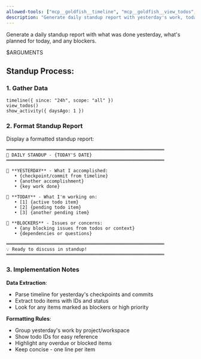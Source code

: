 ```yaml
---
allowed-tools: ["mcp__goldfish__timeline", "mcp__goldfish__view_todos", "mcp__goldfish__recall", "mcp__projectknowledge__show_activity"]
description: "Generate daily standup report with yesterday's work, today's todos, and blockers"
---
```


Generate a daily standup report with what was done yesterday, what's planned for today, and any blockers.

$ARGUMENTS

## Standup Process:

### 1. Gather Data
```
timeline({ since: "24h", scope: "all" })
view_todos()
show_activity({ daysAgo: 1 })
```

### 2. Format Standup Report

Display a formatted standup report:

```
═══════════════════════════════════════════════════════════
📅 DAILY STANDUP - {TODAY'S DATE}
═══════════════════════════════════════════════════════════

📍 **YESTERDAY** - What I accomplished:
   • {checkpoint/commit from timeline}
   • {another accomplishment}
   • {key work done}

🎯 **TODAY** - What I'm working on:
   • [1] {active todo item}
   • [2] {pending todo item}  
   • [3] {another pending item}

🚧 **BLOCKERS** - Issues or concerns:
   • {any blocking issues from todos or context}
   • {dependencies or questions}

═══════════════════════════════════════════════════════════
💡 Ready to discuss in standup!
═══════════════════════════════════════════════════════════
```

### 3. Implementation Notes

**Data Extraction**:
- Parse timeline for yesterday's checkpoints and commits
- Extract todo items with IDs and status
- Look for any items marked as blockers or high priority

**Formatting Rules**:
- Group yesterday's work by project/workspace
- Show todo IDs for easy reference
- Highlight any overdue or blocked items
- Keep concise - one line per item